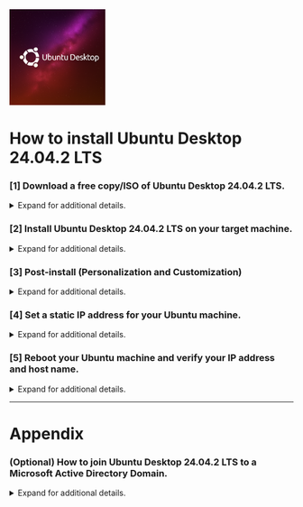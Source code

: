 <a href="./Icons%20and%20Screenshots/20250805_110313.png">
  <img src="./Icons%20and%20Screenshots/20250805_110313.png" height="170"/>
</a>

# How to install Ubuntu Desktop 24.04.2 LTS

<!--
YouTube <br>
&emsp; [[ placeholder for embedded video and link ]] <br>
Rumble <br>
&emsp; [[ placeholder for embedded video and link ]] <br>
-->

### [1] Download a free copy/ISO of Ubuntu Desktop 24.04.2 LTS.

<details>
  <summary>Expand for additional details.</summary>
<br>

&emsp; > Open https://ubuntu.com/download/desktop in your browser. <br>
&emsp; > Select 'Download'. <br>
<a href="./Icons%20and%20Screenshots/Screenshot%202025-06-17%20120001%20v2.png">
  <img src="./Icons%20and%20Screenshots/Screenshot%202025-06-17%20120001%20v2.png" height="470"/>
</a><br>

&emsp; > Your ISO should look similar to the following. <br>
<a href="./Icons%20and%20Screenshots/Screenshot%202025-06-17%20120045%20v2.png">
  <img src="./Icons%20and%20Screenshots/Screenshot%202025-06-17%20120045%20v2.png" height="470"/>
</a><br>

</details>

### [2] Install Ubuntu Desktop 24.04.2 LTS on your target machine.

<details>
  <summary>Expand for additional details.</summary>

***
> ℹ️ If you are installing Ubuntu on a physical machine, you will need to burn the Ubuntu ISO to a bootable USB. I recommend using Rufus, https://rufus.ie/en/ . <br>

<details><summary> Expand this section for steps on using Rufus. </summary>
<br>

&emsp; > Download Rufus. In my example, I use the 'portable' version for Windows x64 (64-bit). <br>
<a href="./Icons%20and%20Screenshots/Screenshot%202025-06-17%20120600%20v2.png">
  <img src="./Icons%20and%20Screenshots/Screenshot%202025-06-17%20120600%20v2.png" height="470"/>
</a><br>

&emsp; > Here is what the downloaded .exe looks like. <br>
<a href="./Icons%20and%20Screenshots/Screenshot%202025-06-17%20120615%20v2.png">
  <img src="./Icons%20and%20Screenshots/Screenshot%202025-06-17%20120615%20v2.png" height="470"/>
</a><br>

&emsp; > Double-click the .exe to start Rufus. <br>
&emsp; > I recommend allowing Rufus to check for updates. <br>
<a href="./Icons%20and%20Screenshots/Screenshot%202025-06-17%20120630%20v2.png">
  <img src="./Icons%20and%20Screenshots/Screenshot%202025-06-17%20120630%20v2.png" height="470"/>
</a><br>

&emsp; > If Rufus finds updates, select 'Yes' to accept and install them. <br>
<a href="./Icons%20and%20Screenshots/Screenshot%202025-06-17%20120645%20v2.png">
  <img src="./Icons%20and%20Screenshots/Screenshot%202025-06-17%20120645%20v2.png" height="470"/>
</a><br>

&emsp; > Select your ISO, in our case, the Ubuntu Desktop ISO. <br>
<a href="./Icons%20and%20Screenshots/Screenshot%202025-06-17%20120700%20v2.png">
  <img src="./Icons%20and%20Screenshots/Screenshot%202025-06-17%20120700%20v2.png" height="470"/>
</a><br>

&emsp; > Once all of your desired settings are in place and you're ready to burn the ISO to your USB, select 'START'. <br>
<a href="./Icons%20and%20Screenshots/Screenshot%202025-06-17%20120715%20v2.png">
  <img src="./Icons%20and%20Screenshots/Screenshot%202025-06-17%20120715%20v2.png" height="470"/>
</a><br>

&emsp; > I select 'OK' here to proceed with the recommended write mode. <br>
<a href="./Icons%20and%20Screenshots/Screenshot%202025-06-17%20120730%20v2.png">
  <img src="./Icons%20and%20Screenshots/Screenshot%202025-06-17%20120730%20v2.png" height="470"/>
</a><br>

&emsp; > **Read this warning carefully**, all data on your target USB will be overwritten. Select 'OK' to proceed. <br>
<a href="./Icons%20and%20Screenshots/Screenshot%202025-06-17%20120745%20v2.png">
  <img src="./Icons%20and%20Screenshots/Screenshot%202025-06-17%20120745%20v2.png" height="470"/>
</a><br>

&emsp; > You can monitor the process here. <br>
<a href="./Icons%20and%20Screenshots/Screenshot%202025-06-17%20120800%20v2.png">
  <img src="./Icons%20and%20Screenshots/Screenshot%202025-06-17%20120800%20v2.png" height="470"/>
</a><br>

&emsp; > Once complete, the tool should show a green status bar with 'READY'. <br>
<a href="./Icons%20and%20Screenshots/Screenshot%202025-06-17%20120815%20v2.png">
  <img src="./Icons%20and%20Screenshots/Screenshot%202025-06-17%20120815%20v2.png" height="470"/>
</a><br>

&emsp; > From here, you'd close Rufus, safely eject your USB, insert the USB into your target machine, boot from the USB, and follow the installation instructions.

</details>

***

&emsp; In this guide, I'll be installing Ubuntu Desktop 24.04.2 LTS on a VMware ESXi Virtual Machine (VM). Whenever possible, I recommend Virtual Machines (VMs) because it enables you to take VM-level snapshots and roll back to a known good state in the event that any task goes wrong or breaks something. There are plenty of great hypervisors on the market. I encourage you to do your own research and find one that meets your needs. I would comfortably recommend Proxmox, XCP-NG, TrueNAS, and unRAID.

> ⚠️ **Issues with the 24.04.2 LTS installer**  
>
> For some reason, many users are experiencing unexpected behavior and failed installs for this version (24.04.2 LTS). I could not get the install to complete successfully until I selected the 'Do not connect to the internet' option. No matter what I tried, if this option wasn't selected, my install would fail towards the end. After selecting this option, every install I attempted (regardless of which options I chose throughout the installation process), it succeeded. <br>
>
> *More details around this option can be found later in this guide. <br>
> <a href="./Icons%20and%20Screenshots/Screenshot%202025-06-17%20120215%20v2.png"><img src="./Icons%20and%20Screenshots/Screenshot%202025-06-17%20120215%20v2.png" height="470"/></a><br>

***
&emsp; > Boot from your Ubuntu ISO. <br>
<a href="./Icons%20and%20Screenshots/Screenshot%202025-06-17%20120100%20v2.png">
  <img src="./Icons%20and%20Screenshots/Screenshot%202025-06-17%20120100%20v2.png" height="470"/>
</a><br>

<a href="./Icons%20and%20Screenshots/Screenshot%202025-06-17%20120115%20v2.png">
  <img src="./Icons%20and%20Screenshots/Screenshot%202025-06-17%20120115%20v2.png" height="470"/>
</a><br>

***
&emsp; > Depending on your situation, the ISO may boot into the desktop mode. If so, find and select 'install' Ubuntu. If the ISO boots directly into the installer/wizard, continue from here. <br>

&emsp; > Select your language. <br>
&emsp; > Then select, 'Next'. <br>
<a href="./Icons%20and%20Screenshots/Screenshot%202025-06-17%20120130%20v2.png">
  <img src="./Icons%20and%20Screenshots/Screenshot%202025-06-17%20120130%20v2.png" height="470"/>
</a><br>

***
&emsp; > If you need any 'accessibility' features enabled, select them here. <br>
&emsp; > Then select 'Next'. <br>
<a href="./Icons%20and%20Screenshots/Screenshot%202025-06-17%20120145%20v2.png">
  <img src="./Icons%20and%20Screenshots/Screenshot%202025-06-17%20120145%20v2.png" height="470"/>
</a><br>

***
&emsp; > Select your keyboard layout. <br>
&emsp; > Then select 'Next'. <br>
<a href="./Icons%20and%20Screenshots/Screenshot%202025-06-17%20120200%20v2.png">
  <img src="./Icons%20and%20Screenshots/Screenshot%202025-06-17%20120200%20v2.png" height="470"/>
</a><br>

***
&emsp; > ⚠️ The only way I could get this installation to complete successfully was to select '*Do not connect to the internet*'. For this reason, please select this option before continuing to avoid any installation issues. <br>
<a href="./Icons%20and%20Screenshots/Screenshot%202025-06-17%20120215%20v2.png">
  <img src="./Icons%20and%20Screenshots/Screenshot%202025-06-17%20120215%20v2.png" height="470"/>
</a><br>

***
&emsp; > In my process, I select 'Skip' here. <br>
<a href="./Icons%20and%20Screenshots/Screenshot%202025-06-17%20120230%20v2.png">
  <img src="./Icons%20and%20Screenshots/Screenshot%202025-06-17%20120230%20v2.png" height="470"/>
</a><br>

***
&emsp; > Select 'Install Ubuntu'. <br>
&emsp; > Then select, 'Next'. <br>
<a href="./Icons%20and%20Screenshots/Screenshot%202025-06-17%20120245%20v2.png">
  <img src="./Icons%20and%20Screenshots/Screenshot%202025-06-17%20120245%20v2.png" height="470"/>
</a><br>

***
&emsp; > Select 'Interactive installation', which will allow us to customize our installation. <br>
&emsp; > Then select, 'Next'. <br>
<a href="./Icons%20and%20Screenshots/Screenshot%202025-06-17%20120300%20v2.png">
  <img src="./Icons%20and%20Screenshots/Screenshot%202025-06-17%20120300%20v2.png" height="470"/>
</a><br>

***
&emsp; > Select 'Extended selection', which will install additional tools and utilities. <br>
&emsp; > Then select, 'Next'. <br>
<a href="./Icons%20and%20Screenshots/Screenshot%202025-06-17%20120315%20v2.png">
  <img src="./Icons%20and%20Screenshots/Screenshot%202025-06-17%20120315%20v2.png" height="470"/>
</a><br>

***
&emsp; > Select 'Install third-party software for graphics and Wi-Fi hardware'. <br>
&emsp; > Select 'Download and install support for additional media formats'. <br>
&emsp; > Then select, 'Next'. <br>
<a href="./Icons%20and%20Screenshots/Screenshot%202025-06-17%20120330%20v2.png">
  <img src="./Icons%20and%20Screenshots/Screenshot%202025-06-17%20120330%20v2.png" height="470"/>
</a><br>

***
&emsp; > Select 'Erase disk and install Ubuntu'. <br>
&emsp; > Then select, 'Next'. <br>
<a href="./Icons%20and%20Screenshots/Screenshot%202025-06-17%20120345%20v2.png">
  <img src="./Icons%20and%20Screenshots/Screenshot%202025-06-17%20120345%20v2.png" height="470"/>
</a><br>

***
> ⚠️ **'Use Active Directory' (join Active Directory) does not appear to work within the installer.**  
>
> If you use Active Directory in your environment and want to join your Ubuntu machine to it, please see the 'Appendix' section towards the end of this guide. In that section, I outline the manual steps to join Ubuntu Desktop 24.04.2 LTS to Active Directory.

&emsp; > Enter your account information and set your 'computer's name' (hostname). <br>
&emsp; > Then select, 'Next'. <br>
<a href="./Icons%20and%20Screenshots/Screenshot%202025-06-17%20120400%20v2.png">
  <img src="./Icons%20and%20Screenshots/Screenshot%202025-06-17%20120400%20v2.png" height="470"/>
</a><br>

***
&emsp; > Select your timezone. <br>
&emsp; > Then select, 'Next'. <br>
<a href="./Icons%20and%20Screenshots/Screenshot%202025-06-17%20120415%20v2.png">
  <img src="./Icons%20and%20Screenshots/Screenshot%202025-06-17%20120415%20v2.png" height="470"/>
</a><br>

***
&emsp; > Review your installation choices. <br>
&emsp; > If everything looks good, select 'Install' to proceed. <br>
<a href="./Icons%20and%20Screenshots/Screenshot%202025-06-17%20120430%20v2.png">
  <img src="./Icons%20and%20Screenshots/Screenshot%202025-06-17%20120430%20v2.png" height="470"/>
</a><br>

***
&emsp; > Here, you can monitor the installation progress. <br>
<a href="./Icons%20and%20Screenshots/Screenshot%202025-06-17%20120445%20v2.png">
  <img src="./Icons%20and%20Screenshots/Screenshot%202025-06-17%20120445%20v2.png" height="470"/>
</a><br>

***
&emsp; > Once the installation completes, you'll need to restart your Ubuntu machine. <br>
&emsp; > Select 'Restart now' to reboot. <br>
<a href="./Icons%20and%20Screenshots/Screenshot%202025-06-17%20120500%20v2.png">
  <img src="./Icons%20and%20Screenshots/Screenshot%202025-06-17%20120500%20v2.png" height="470"/>
</a><br>

<a href="./Icons%20and%20Screenshots/Screenshot%202025-06-17%20120515%20v2.png">
  <img src="./Icons%20and%20Screenshots/Screenshot%202025-06-17%20120515%20v2.png" height="470"/>
</a><br>

***
&emsp; > Once the reboot is complete, you should see the login screen. <br>
<a href="./Icons%20and%20Screenshots/Screenshot%202025-06-17%20120530%20v2.png">
  <img src="./Icons%20and%20Screenshots/Screenshot%202025-06-17%20120530%20v2.png" height="470"/>
</a><br>

***

</details>

### [3] Post-install (Personalization and Customization)

<details>
  <summary>Expand for additional details.</summary>
<br>

&emsp; Ensure your OS/software is up to date by running the following commands. <br>

```bash
sudo apt update
```
```bash
sudo apt upgrade -y
```

> ℹ️ **Note** <br>
> If you prefer upgrading your OS/software via the Desktop/GUI, you can use the 'Software Updater'.
>
> <a href="./Icons%20and%20Screenshots/Screenshot%202025-06-17%20121000%20v2.png"><img src="./Icons%20and%20Screenshots/Screenshot%202025-06-17%20121000%20v2.png" height="470"/></a><br>
> <a href="./Icons%20and%20Screenshots/Screenshot%202025-06-17%20121145%20v2.png"><img src="./Icons%20and%20Screenshots/Screenshot%202025-06-17%20121145%20v2.png" height="470"/></a><br>

&emsp; I like to install 'OpenSSH Server' to allow SSH logins. If you are concerned about security, there are methods to disable password logins for SSH and use SSH keys.

	sudo apt install -y openssh-server

From here, I recommend doing some post-install cleanup and configuration based on your personal preferences: <br>
&emsp; > Set when your screen 'blanks' / locks. <br>
&emsp;&emsp;&emsp; Settings > Power > Power Saving > Screen Blank <br>

<a href="./Icons%20and%20Screenshots/Screenshot%202025-06-17%20121115%20v2.png">
  <img src="./Icons%20and%20Screenshots/Screenshot%202025-06-17%20121115%20v2.png" height="470"/>
</a><br>

<a href="./Icons%20and%20Screenshots/Screenshot%202025-06-17%20121130%20v2.png">
  <img src="./Icons%20and%20Screenshots/Screenshot%202025-06-17%20121130%20v2.png" height="470"/>
</a><br>
<br>

&emsp; > Unpin any apps you don't want on your dash (taskbar). <br>
&emsp; > Pin any apps you would like on your dash. <br>
&emsp; > Set your desktop background. <br>
&emsp;&emsp;&emsp; Settings > Appearance > Background <br>
&emsp; > Set your Avatar (user) picture. <br>
&emsp;&emsp;&emsp; Settings > System > Users > Select 'Change Avatar' by hovering over your Avatar picture. <br>

</details>

### [4] Set a static IP address for your Ubuntu machine.

<details>
  <summary>Expand for additional details.</summary>
<br>

> ℹ️ **Note** <br>
> If you plan on self-hosting any applications on this Ubuntu machine, it is recommended to set a static IP address to ensure easy and consistant access. <br>

> ℹ️ **Note** <br>
> It is recommended to modify your router's DHCP range to exclude any IP addresses you wish to assign as static. Doing so will help avoid 'IP address conflicts'. An 'IP address conflict' occurs when two servers/machines are assigned the same IP address. This situation can cause communication failures and disrupt network operations, leading to connectivity problems, intermittent network access, and poor performance. <br><br>
> Here is an example of what this would like under pfsense. My DHCP Server will only hand out addresses between 192.168.50.21 through 192.168.50.100, which allows me to safely use any IP address outside of this range as a static IP address: <br><br>
> <a href="./Icons%20and%20Screenshots/Screenshot%202025-06-17%20120545%20v2.png"><img src="./Icons%20and%20Screenshots/Screenshot%202025-06-17%20120545%20v2.png" height="470"/></a><br>

***

> ⚠️ **Verify your static IP address before setting it!!!**
>
> Before setting a static IP address, it is recommended to verify whether or not that IP address is already in use. Taking the time to check will help avoid any 'IP address conflicts'. <br>
>
> To check this, we do the following: <br>
> &emsp; > Ubuntu Start Menu (by default, in the lower left-hand corner). <br>
> &emsp; > Type/search for 'Terminal' to find and open the Terminal app. <br>
> &emsp; > In the terminal window, run the following command, replacing 111.222.333.444 with your IP address: <br>
>
	ping -c 4 111.222.333.444
> <a href="./Icons%20and%20Screenshots/Screenshot%202025-06-17%20121230%20v2.png"><img src="./Icons%20and%20Screenshots/Screenshot%202025-06-17%20121230%20v2.png" height="470"/></a><br>
> If you get a reply, that means the IP address is in use and you should choose a different IP address. <br>
> If you do NOT get a reply, that IP address should be safe to use. <br>

***

#### [4A] [Option 1] Set your static IP address via Ubuntu Network Settings.

<details>
  <summary>Expand for additional details.</summary>
<br>

&emsp; > System Menu (in the upper right-hand corner) <br>
&emsp; > Settings (gear icon) <br>
&emsp; > Network <br>
&emsp; > Network Settings (gear icon, under 'Wired') <br>
&emsp; > Select the 'IPv4' tab. <br>
&emsp; > Select the 'Manual' radio button. <br>
&emsp; > Fill out Address and DNS information. <br>
&emsp; > Select 'Apply'. <br>

<a href="./Icons%20and%20Screenshots/Screenshot%202025-06-17%20121200%20v2.png">
  <img src="./Icons%20and%20Screenshots/Screenshot%202025-06-17%20121200%20v2.png" height="470"/>
</a><br>

<a href="./Icons%20and%20Screenshots/Screenshot%202025-06-17%20121215%20v2.png">
  <img src="./Icons%20and%20Screenshots/Screenshot%202025-06-17%20121215%20v2.png" height="470"/>
</a><br>

<a href="./Icons%20and%20Screenshots/Screenshot%202025-06-17%20121245%20v2.png">
  <img src="./Icons%20and%20Screenshots/Screenshot%202025-06-17%20121245%20v2.png" height="470"/>
</a><br>

</details>

#### [4B] [Option 2] Assign a "static" IP address via a DHCP Server (typically your router).

<details>
  <summary>Expand for additional details.</summary>
<br>

&emsp; This method is often refered to as a 'DHCP static reservation'. This method tells your DHCP Server to assign a specific IP address any time it sees a specific MAC address. If we use this method, any time our DHCP Server sees the MAC address for our Ubuntu machine, it will assign the IP address that we specified. <br>

How to find MAC address via Settings: <br>
&emsp; > System Menu (in the upper right-hand corner) <br>
&emsp; > Settings (gear icon) <br>
&emsp; > Network <br>
&emsp; > Network Settings (gear icon, under 'Wired') <br>
&emsp; > Under the 'Details' tab, view 'Hardware Address' (MAC Address) <br>

<a href="./Icons%20and%20Screenshots/Screenshot%202025-06-17%20121330%20v2.png">
  <img src="./Icons%20and%20Screenshots/Screenshot%202025-06-17%20121330%20v2.png" height="470"/>
</a><br>
<br>

How to find your MAC address via Terminal: <br>
&emsp; > Ubuntu Start Menu (by default, in the lower left-hand corner). <br>
&emsp; > Type/search for 'Terminal' to find and open the Terminal app. <br>
&emsp; > In the terminal window, run the following command. <br>

	ip address

<a href="./Icons%20and%20Screenshots/Screenshot%202025-06-17%20121315%20v2.png">
  <img src="./Icons%20and%20Screenshots/Screenshot%202025-06-17%20121315%20v2.png" height="470"/>
</a><br>
<br>

&emsp; Here is an example for pfsense. Your router's web interface will look different but the methodolgy is the same. By setting a static mapping on your DHCP Server, any time your DHCP Server sees this MAC address, it will assign the specified IP address. <br>

<a href="./Icons%20and%20Screenshots/Screenshot%202025-06-17%20121345%20v2.png">
  <img src="./Icons%20and%20Screenshots/Screenshot%202025-06-17%20121345%20v2.png" height="470"/>
</a><br>

</details>

</details>

### [5] Reboot your Ubuntu machine and verify your IP address and host name.

<details>
  <summary>Expand for additional details.</summary>
<br>

&emsp; This step is helpful to ensure your hostname / IP address are set and stay assigned correctly. <br>

Verify IP address via Terminal (CLI): <br>
&emsp; > Ubuntu Start Menu (by default, in the lower left-hand corner). <br>
&emsp; > Type/search for 'Terminal' to find and open the Terminal app. <br>
&emsp; > In the terminal window, run the following command. <br>

	ip address

<a href="./Icons%20and%20Screenshots/Screenshot%202025-06-17%20121300%20v2.png">
  <img src="./Icons%20and%20Screenshots/Screenshot%202025-06-17%20121300%20v2.png" height="470"/>
</a><br>
<br>

Verify hostname via Terminal (CLI): <br>
&emsp; > Ubuntu Start Menu (by default, in the lower left-hand corner). <br>
&emsp; > Type/search for 'Terminal' to find and open the Terminal app. <br>
&emsp; > In the terminal window, run the following command. <br>

	hostname

 <a href="./Icons%20and%20Screenshots/Screenshot%202025-06-17%20121445%20v2.png">
  <img src="./Icons%20and%20Screenshots/Screenshot%202025-06-17%20121445%20v2.png" height="470"/>
</a><br>
<br>

Verify IP address via Settings: <br>
&emsp; > System Menu (in the upper right-hand corner) <br>
&emsp; > Settings (gear icon) <br>
&emsp; > Network <br>
&emsp; > Network Settings (gear icon, under 'Wired') <br>
&emsp; > Under the 'Details' tab, view 'IP Address'. <br>

<a href="./Icons%20and%20Screenshots/Screenshot%202025-06-17%20121400%20v2.png">
  <img src="./Icons%20and%20Screenshots/Screenshot%202025-06-17%20121400%20v2.png" height="470"/>
</a><br>
<br>

Verify hostname via Settings: <br>
&emsp; > System Menu (in the upper right-hand corner) <br>
&emsp; > Settings (gear icon) <br>
&emsp; > System <br>

<a href="./Icons%20and%20Screenshots/Screenshot%202025-06-17%20121430%20v2.png">
  <img src="./Icons%20and%20Screenshots/Screenshot%202025-06-17%20121430%20v2.png" height="470"/>
</a><br>

</details>

***

# Appendix

### (Optional) How to join Ubuntu Desktop 24.04.2 LTS to a Microsoft Active Directory Domain.

<details>
  <summary>Expand for additional details.</summary>
<br>

These steps assume your Active Directory (Domain Controller) is already properly setup and running. I'm using Windows Server 2019 and these steps worked every time for me. <br>

[1] Update and upgrade your software packages.

```bash
sudo apt update && sudo apt upgrade -y
```

[2] Install the software dependancies needed to join your Ubuntu machine to an Active Directory (AD) domain. <br>

	sudo apt install -y realmd sssd sssd-tools adcli samba-common-bin oddjob oddjob-mkhomedir packagekit

[3] Discover your domain. This command uses DNS (and SRV records). <br>

	realm discover yourdomain.com

&emsp; Example: <br>
	
 	realm discover spartan23.home

[4] Join your domain. This does require an administrator-level account. <br>

	sudo realm join yourdomain.com -U 'Administrator'

&emsp; Example:

 	sudo realm join spartan23.home -U 'Administrator'

[5] Verify you have successfully joined the domain. <br>

	realm list

[6] If you've successfully joined the domain, you should be able to run the following command to pull user and group permissions for that Active Directory (AD) user. <br>

	id yourdomain\\username

&emsp; Example: <br>

	id spartan23.home\\thomas

[7] Modify the 'PAM Configuration' to allow Ubuntu to create a home directory (/home/username) and persist your domain user's settings. To do this, we edit the 'PAM Configuration' file. <br>

&emsp; Create a backup of the 'common-session' file before making edits. <br>

	sudo cp /etc/pam.d/common-session /etc/pam.d/common-session_$(date +%Y.%m.%d_%H-%M-%S)

&emsp; Use nano to open and edit the 'common-session' file. <br>

	sudo nano /etc/pam.d/common-session

&emsp; Add this line at the bottom of the 'common-session' file, if it’s not already present: <br>

	session required pam_mkhomedir.so skel=/etc/skel/ umask=0022

[8] Enable 'sudo' rights your domain user. <br>

&emsp; Create a new file where we'll specify our sudo permissions for this domain user. <br>

	sudo touch /etc/sudoers.d/username

&emsp; Example: <br>

	sudo touch /etc/sudoers.d/thomas

&emsp; Use nano to open and edit our newly created file. <br>

	sudo nano /etc/sudoers.d/username

&emsp; Example: <br>

 	sudo nano /etc/sudoers.d/thomas

&emsp; Add this line of text to the file we just created. <br>

	user@yourdomain.com ALL=(ALL:ALL) ALL

&emsp; Example: <br>

	thomas@spartan23.home ALL=(ALL:ALL) ALL

&emsp; Save and close the file. <br>
<br>

[9] Now you can login using a domain user! These are the two formats you can use: <br>

```bash
DOMAIN\username
```
```bash
username@domain.com
```

<a href="./Icons%20and%20Screenshots/Screenshot%202025-07-29%20120809%20v2.png">
  <img src="./Icons%20and%20Screenshots/Screenshot%202025-07-29%20120809%20v2.png" height="470"/>
</a><br>

<a href="./Icons%20and%20Screenshots/Screenshot%202025-07-29%20120850%20v2.png">
  <img src="./Icons%20and%20Screenshots/Screenshot%202025-07-29%20120850%20v2.png" height="470"/>
</a><br>
<br>

> ℹ️ **Note** <br>
>
> To SSH into a domain user account, use the following syntax:
>
> &emsp; ssh "domain-user@yourdomain.com"@hostname
>
> &emsp; ssh "domain-user@yourdomain.com"@ip_address
> 
> Example: <br>
> &emsp; ```ssh "thomas@spartan23.home"@viper```

</details>
